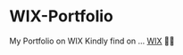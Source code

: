# WIX-Portfolio
My Portfolio on WIX
Kindly find on ... [WIX](https://pritilove2705.wixsite.com/love-amarachi-nwankw)
🥰🥰
